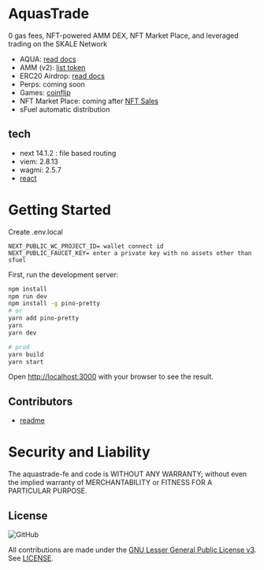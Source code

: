 # AquasTrade

0 gas fees, NFT-powered AMM DEX, NFT Market Place, and leveraged trading on the SKALE Network

- AQUA: [read docs](/docs/AQUA.md)
- AMM (v2): [list token](/docs/addNewTokens.md)
- ERC20 Airdrop: [read docs](/docs/Airdrop.md)
- Perps: coming soon
- Games: [coinflip](https://aquas.trade/dashboard/coinflip)
- NFT Market Place: coming after [NFT Sales](https://aquas.trade/dashboard/nft)
- sFuel automatic distribution

## tech

- next 14.1.2 : file based routing
- viem: 2.8.13
- wagmi: 2.5.7
- [react ](react_.md)

# Getting Started

Create .env.local

```
NEXT_PUBLIC_WC_PROJECT_ID= wallet connect id
NEXT_PUBLIC_FAUCET_KEY= enter a private key with no assets other than sfuel
```

First, run the development server:

```bash
npm install
npm run dev
npm install -g pino-pretty
# or
yarn add pino-pretty
yarn
yarn dev

# prod
yarn build
yarn start
```

Open [http://localhost:3000](http://localhost:3000) with your browser to see the result.

## Contributors

- [readme](/docs/Contributors.md)

# Security and Liability

The aquastrade-fe and code is WITHOUT ANY WARRANTY; without even the implied warranty of MERCHANTABILITY or FITNESS FOR A PARTICULAR PURPOSE.

## License

![GitHub](https://img.shields.io/github/license/rubyaquamarine/aquastrade-fe.svg)

All contributions are made under the [GNU Lesser General Public License v3](https://www.gnu.org/licenses/lgpl-3.0.en.html). See [LICENSE](LICENSE).
